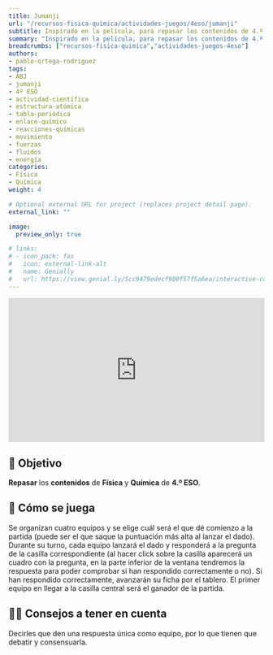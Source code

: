 ```yaml
---
title: Jumanji
url: "/recursos-fisica-quimica/actividades-juegos/4eso/jumanji"
subtitle: Inspirado en la película, para repasar los contenidos de 4.º ESO de una manera *salvaje*
summary: "Inspirado en la película, para repasar los contenidos de 4.º ESO de una manera *salvaje*."
breadcrumbs: ["recursos-fisica-quimica","actividades-juegos-4eso"]
authors:
- pablo-ortega-rodriguez
tags:
- ABJ
- jumanji
- 4º ESO
- actividad-científica
- estructura-atómica
- tabla-periódica
- enlace-químico
- reacciones-químicas
- movimiento
- fuerzas
- fluidos
- energía
categories:
- Física
- Química
weight: 4

# Optional external URL for project (replaces project detail page).
external_link: ""

image:
  preview_only: true

# links:
# - icon_pack: fas
#   icon: external-link-alt
#   name: Genially
#   url: https://view.genial.ly/5cc9479edecf900f57f5a6ea/interactive-content-jumanji-fisica-y-quimica
---
```


<div style="width: 100%;"><div style="position: relative; padding-bottom: 56.25%; padding-top: 0; height: 0;"><iframe frameborder="0" width="2133.3333333333335px" height="1200px" style="position: absolute; top: 0; left: 0; width: 100%; height: 100%;" src="https://view.genial.ly/5cc9479edecf900f57f5a6ea" type="text/html" allowscriptaccess="always" allowfullscreen="true" scrolling="yes" allownetworking="all"></iframe> </div> </div>

## 🎯 Objetivo

**Repasar** los **contenidos** de **Física** y **Química** de **4.º ESO**.

## 🎲 Cómo se juega

Se organizan cuatro equipos y se elige cuál será el que dé comienzo a la partida (puede ser el que saque la puntuación más alta al lanzar el dado). Durante su turno, cada equipo lanzará el dado y responderá a la pregunta de la casilla correspondiente (al hacer click sobre la casilla aparecerá un cuadro con la pregunta, en la parte inferior de la ventana tendremos la respuesta para poder comprobar si han respondido correctamente o no). Si han respondido correctamente, avanzarán su ficha por el tablero. El primer equipo en llegar a la casilla central será el ganador de la partida.

## 🧑‍🏫 Consejos a tener en cuenta

Decirles que den una respuesta única como equipo, por lo que tienen que debatir y consensuarla.